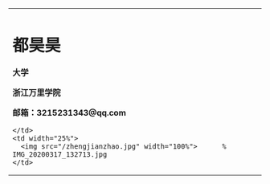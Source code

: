 <table border="0">
  <tr>
    <td width="75%">
      <h1>都昊昊</h1>
      <p><b>大学</b></p>
      <p><b>浙江万里学院</b></p>
      <p><b>邮箱：3215231343@qq.com</b></p>

    </td>
    <td width="25%">
      <img src="/zhengjianzhao.jpg" width="100%">      % IMG_20200317_132713.jpg
    </td>
  </tr>
</table>

